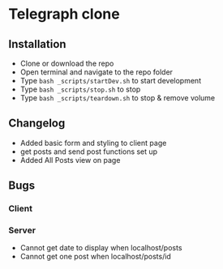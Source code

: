 # Telegraph clone

## Installation
- Clone or download the repo
- Open terminal and navigate to the repo folder 
- Type `bash _scripts/startDev.sh` to start development
- Type `bash _scripts/stop.sh` to stop
- Type `bash _scripts/teardown.sh` to stop & remove volume

## Changelog
- Added basic form and styling to client page
- get posts and send post functions set up
- Added All Posts view on page


## Bugs
### Client


### Server
- Cannot get date to display when localhost/posts
- Cannot get one post when localhost/posts/id